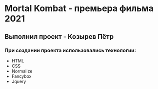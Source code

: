 # Mortal Kombat - премьера фильма 2021
## Выполнил проект - Козырев Пётр
### При создании проекта использовались технологии:
- HTML
- CSS
- Normalize
- Fancybox
- Jquery
